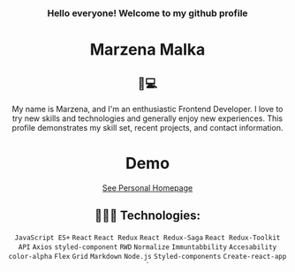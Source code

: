 <div align="center"> 
<h3> Hello everyone! Welcome to my github profile </h2>

# Marzena Malka

<h2>👧💻 </h1>
 My name is Marzena, and I'm an enthusiastic Frontend Developer. I love to try new skills and technologies and generally enjoy new experiences. This profile demonstrates my skill set, recent projects, and contact information.  

# Demo
[See Personal Homepage](https://maram-9.github.io/personal-homepage/)

<a id="technologies"></a>
##  👩🏻‍💻 Technologies:
`JavaScript ES+` `React` `React Redux` `React Redux-Saga` `React Redux-Toolkit` `API` `Axios` `styled-component` `RWD` `Normalize` `Immuntabbility` `Accesability` `color-alpha`
`Flex` `Grid` `Markdown` `Node.js` `Styled-components` `Create-react-app` `

<br/><br/>
